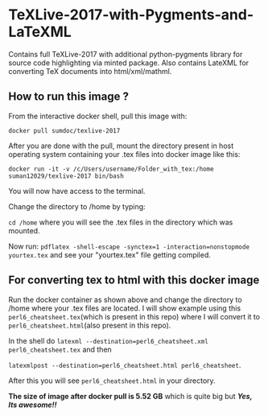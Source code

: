 # TeXLive-2017-with-Pygments-and-LaTeXML
Contains full TeXLive-2017 with additional python-pygments library for source code highlighting via minted package.
Also contains LateXML for converting TeX documents into html/xml/mathml.



## How to run this image ?

From the interactive docker shell, pull this image with:

`docker pull sumdoc/texlive-2017`


After you are done with the pull, mount the directory present in host operating system containing your .tex files 
into docker image like this:

`docker run -it -v /c/Users/username/Folder_with_tex:/home suman12029/texlive-2017 bin/bash`


You will now have access to the terminal.

Change the directory to /home by typing:

`cd /home` where you will see the .tex files in the directory which was mounted.

Now run:
`pdflatex -shell-escape -synctex=1 -interaction=nonstopmode yourtex.tex` and see your "yourtex.tex" file getting compiled.


## For converting tex to html with this docker image

Run the  docker container as shown above and change the directory to /home where your .tex files are located.
I will show example using this `perl6_cheatsheet.tex`(which is present in this repo) where I will convert it to `perl6_cheatsheet.html`(also present in this repo).

In the shell do `latexml --destination=perl6_cheatsheet.xml perl6_cheatsheet.tex` and then

`latexmlpost --destination=perl6_cheatsheet.html perl6_cheatsheet`.

After this you will see `perl6_cheatsheet.html` in your directory.

**The size of image after docker pull is 5.52 GB** which is quite big but
***Yes, Its awesome!!***


